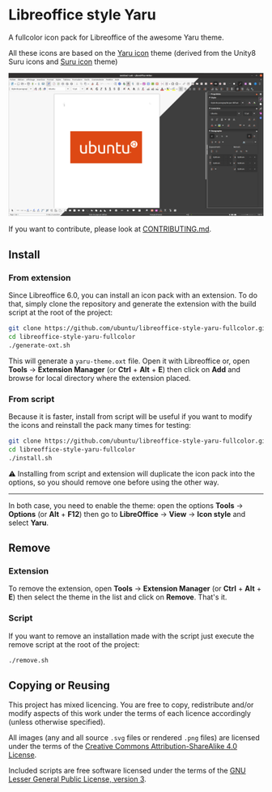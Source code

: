 # Libreoffice style Yaru

A fullcolor icon pack for Libreoffice of the awesome Yaru theme.

All these icons are based on the [Yaru icon](https://github.com/ubuntu/yaru) theme (derived from the Unity8 Suru icons and [Suru icon](https://snwh.org/suru) theme)

![Preview of Libreoffice style Yaru](preview/libreoffice-style-yaru.png)

If you want to contribute, please look at [CONTRIBUTING.md](./CONTRIBUTING.md).

## Install

### From extension

Since Libreoffice 6.0, you can install an icon pack with an extension. To do that, simply clone the repository and generate the extension with the build script at the root of the project:

```bash
git clone https://github.com/ubuntu/libreoffice-style-yaru-fullcolor.git
cd libreoffice-style-yaru-fullcolor
./generate-oxt.sh
```

This will generate a `yaru-theme.oxt` file.
Open it with Libreoffice or, open __Tools__ → __Extension Manager__ (or __Ctrl__ + __Alt__ + __E__) then click on __Add__ and browse for local directory where the extension placed.

### From script

Because it is faster, install from script will be useful if you want to modify the icons and reinstall the pack many times for testing:

```bash
git clone https://github.com/ubuntu/libreoffice-style-yaru-fullcolor.git
cd libreoffice-style-yaru-fullcolor
./install.sh
```

⚠ Installing from script and extension will duplicate the icon pack into the options, so you should remove one before using the other way.

---

In both case, you need to enable the theme: open the options __Tools__ → __Options__ (or __Alt__ + __F12__) then go to __LibreOffice__ → __View__ → __Icon style__ and select __Yaru__.

## Remove

### Extension

To remove the extension, open __Tools__ → __Extension Manager__ (or __Ctrl__ + __Alt__ + __E__) then select the theme in the list and click on __Remove__. That's it.

### Script

If you want to remove an installation made with the script just execute the remove script at the root of the project:

```bash
./remove.sh
```

## Copying or Reusing

This project has mixed licencing. You are free to copy, redistribute and/or modify aspects of this work under the terms of each licence accordingly (unless otherwise specified).

All images (any and all source `.svg` files or rendered `.png` files) are licensed under the terms of the [Creative Commons Attribution-ShareAlike 4.0 License](https://creativecommons.org/licenses/by-sa/4.0/).

Included scripts are free software licensed under the terms of the [GNU Lesser General Public License, version 3](https://www.gnu.org/licenses/lgpl-3.0.txt).
